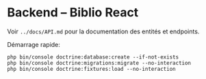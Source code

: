 # Backend – Biblio React

Voir `../docs/API.md` pour la documentation des entités et endpoints.

Démarrage rapide:
```
php bin/console doctrine:database:create --if-not-exists
php bin/console doctrine:migrations:migrate --no-interaction
php bin/console doctrine:fixtures:load --no-interaction
```
